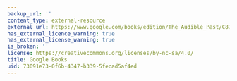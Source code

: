 ```yaml
---
backup_url: ''
content_type: external-resource
external_url: https://www.google.com/books/edition/The_Audible_Past/C87CDAAAQBAJ?hl=en&gbpv=1
has_external_licence_warning: true
has_external_license_warning: true
is_broken: ''
license: https://creativecommons.org/licenses/by-nc-sa/4.0/
title: Google Books
uid: 73091e73-0f6b-4347-b339-5fecad5af4ed
---
```

